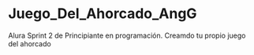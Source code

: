 # Juego_Del_Ahorcado_AngG
Alura Sprint 2 de Principiante en programación. Creamdo tu propio juego del ahorcado
